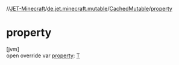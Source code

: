 //[JET-Minecraft](../../../index.md)/[de.jet.minecraft.mutable](../index.md)/[CachedMutable](index.md)/[property](property.md)

# property

[jvm]\
open override var [property](property.md): [T](index.md)
